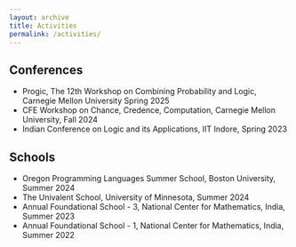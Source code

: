 ```yaml
---
layout: archive
title: Activities
permalink: /activities/
---
```


## Conferences
  - Progic, The 12th Workshop on Combining Probability and Logic, Carnegie Mellon University Spring 2025
  - CFE Workshop on Chance, Credence, Computation, Carnegie Mellon University, Fall 2024  
  - Indian Conference on Logic and its Applications, IIT Indore, Spring 2023  


## Schools 
  - Oregon Programming Languages Summer School, Boston University, Summer 2024  
  - The Univalent School, University of Minnesota, Summer 2024  
  - Annual Foundational School - 3, National Center for Mathematics, India, Summer 2023  
  - Annual Foundational School - 1, National Center for Mathematics, India, Summer 2022 
  
